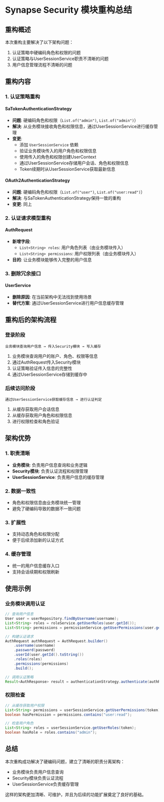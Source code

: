 # Synapse Security 模块重构总结

## 重构概述

本次重构主要解决了以下架构问题：
1. 认证策略中硬编码角色和权限的问题
2. 认证策略与UserSessionService职责不清晰的问题
3. 用户信息管理流程不清晰的问题

## 重构内容

### 1. 认证策略重构

#### SaTokenAuthenticationStrategy
- **问题**: 硬编码角色和权限（`List.of("admin")`, `List.of("admin")`）
- **解决**: 从业务模块接收角色和权限信息，通过UserSessionService进行缓存管理
- **变更**:
  - 添加 `UserSessionService` 依赖
  - 验证业务模块传入的用户角色和权限信息
  - 使用传入的角色和权限创建UserContext
  - 通过UserSessionService存储用户会话、角色和权限信息
  - Token续期时从UserSessionService获取最新信息

#### OAuth2AuthenticationStrategy
- **问题**: 硬编码角色和权限（`List.of("user")`, `List.of("user:read")`）
- **解决**: 与SaTokenAuthenticationStrategy保持一致的重构
- **变更**: 同上

### 2. 认证请求模型重构

#### AuthRequest
- **新增字段**:
  - `List<String> roles`: 用户角色列表（由业务模块传入）
  - `List<String> permissions`: 用户权限列表（由业务模块传入）
- **目的**: 让业务模块能够传入完整的用户信息

### 3. 删除冗余接口

#### UserService
- **删除原因**: 在当前架构中无法找到使用场景
- **替代方案**: 通过UserSessionService进行用户信息缓存管理

## 重构后的架构流程

### 登录阶段
```
业务模块查询用户信息 → 传入Security模块 → 写入缓存
```

1. 业务模块查询用户的账户、角色、权限等信息
2. 通过AuthRequest传入Security模块
3. 认证策略验证传入信息的完整性
4. 通过UserSessionService存储到缓存中

### 后续访问阶段
```
通过UserSessionService获取缓存信息 → 进行认证判定
```

1. 从缓存获取用户会话信息
2. 从缓存获取用户角色和权限信息
3. 进行权限检查和角色验证

## 架构优势

### 1. 职责清晰
- **业务模块**: 负责用户信息查询和业务逻辑
- **Security模块**: 负责认证流程和权限管理
- **UserSessionService**: 负责用户信息的缓存管理

### 2. 数据一致性
- 角色和权限信息由业务模块统一管理
- 避免了硬编码导致的数据不一致问题

### 3. 扩展性
- 支持动态角色和权限分配
- 便于后续添加新的认证方式

### 4. 缓存管理
- 统一的用户信息缓存入口
- 支持会话续期和权限刷新

## 使用示例

### 业务模块调用认证
```java
// 查询用户信息
User user = userRepository.findByUsername(username);
List<String> roles = roleService.getUserRoles(user.getId());
List<String> permissions = permissionService.getUserPermissions(user.getId());

// 构建认证请求
AuthRequest authRequest = AuthRequest.builder()
    .username(username)
    .password(password)
    .userId(user.getId().toString())
    .roles(roles)
    .permissions(permissions)
    .build();

// 调用认证策略
Result<AuthResponse> result = authenticationStrategy.authenticate(authRequest);
```

### 权限检查
```java
// 从缓存获取用户权限
List<String> permissions = userSessionService.getUserPermissions(token);
boolean hasPermission = permissions.contains("user:read");

// 检查用户角色
List<String> roles = userSessionService.getUserRoles(token);
boolean hasRole = roles.contains("admin");
```

## 总结

本次重构成功解决了硬编码问题，建立了清晰的职责分离架构：
- 业务模块负责用户信息查询
- Security模块负责认证流程
- UserSessionService负责缓存管理

这样的架构更加清晰、可维护，并且为后续的功能扩展奠定了良好的基础。 